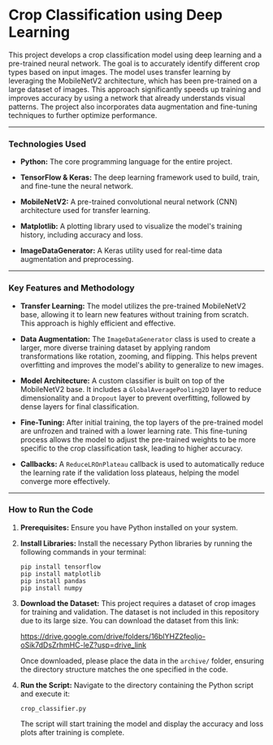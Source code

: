 # Crop Classification using Deep Learning

This project develops a crop classification model using deep learning and a pre-trained neural network. The goal is to accurately identify different crop types based on input images. The model uses transfer learning by leveraging the MobileNetV2 architecture, which has been pre-trained on a large dataset of images. This approach significantly speeds up training and improves accuracy by using a network that already understands visual patterns. The project also incorporates data augmentation and fine-tuning techniques to further optimize performance.

---

### Technologies Used

* **Python:** The core programming language for the entire project.

* **TensorFlow & Keras:** The deep learning framework used to build, train, and fine-tune the neural network.

* **MobileNetV2:** A pre-trained convolutional neural network (CNN) architecture used for transfer learning.

* **Matplotlib:** A plotting library used to visualize the model's training history, including accuracy and loss.

* **ImageDataGenerator:** A Keras utility used for real-time data augmentation and preprocessing.

---

### Key Features and Methodology

* **Transfer Learning:** The model utilizes the pre-trained MobileNetV2 base, allowing it to learn new features without training from scratch. This approach is highly efficient and effective.

* **Data Augmentation:** The `ImageDataGenerator` class is used to create a larger, more diverse training dataset by applying random transformations like rotation, zooming, and flipping. This helps prevent overfitting and improves the model's ability to generalize to new images.

* **Model Architecture:** A custom classifier is built on top of the MobileNetV2 base. It includes a `GlobalAveragePooling2D` layer to reduce dimensionality and a `Dropout` layer to prevent overfitting, followed by dense layers for final classification.

* **Fine-Tuning:** After initial training, the top layers of the pre-trained model are unfrozen and trained with a lower learning rate. This fine-tuning process allows the model to adjust the pre-trained weights to be more specific to the crop classification task, leading to higher accuracy.

* **Callbacks:** A `ReduceLROnPlateau` callback is used to automatically reduce the learning rate if the validation loss plateaus, helping the model converge more effectively.

---

### How to Run the Code

1.  **Prerequisites:** Ensure you have Python installed on your system.

2.  **Install Libraries:** Install the necessary Python libraries by running the following commands in your terminal:
    ```
    pip install tensorflow
    pip install matplotlib
    pip install pandas
    pip install numpy
    ```

3.  **Download the Dataset:** This project requires a dataset of crop images for training and validation. The dataset is not included in this repository due to its large size. You can download the dataset from this link:

    https://drive.google.com/drive/folders/16blYHZ2feoIjo-oSik7dDsZrhmHC-leZ?usp=drive_link

    Once downloaded, please place the data in the `archive/` folder, ensuring the directory structure matches the one specified in the code.

4.  **Run the Script:** Navigate to the directory containing the Python script and execute it:
    ```
    crop_classifier.py
    ```
    The script will start training the model and display the accuracy and loss plots after training is complete.
